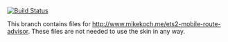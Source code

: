 [![Build Status](https://travis-ci.org/mkoch227/ets2-mobile-route-advisor.svg?branch=gh-pages)](https://travis-ci.org/mkoch227/ets2-mobile-route-advisor)

This branch contains files for http://www.mikekoch.me/ets2-mobile-route-advisor.  These files are not needed to use the skin in any way.
